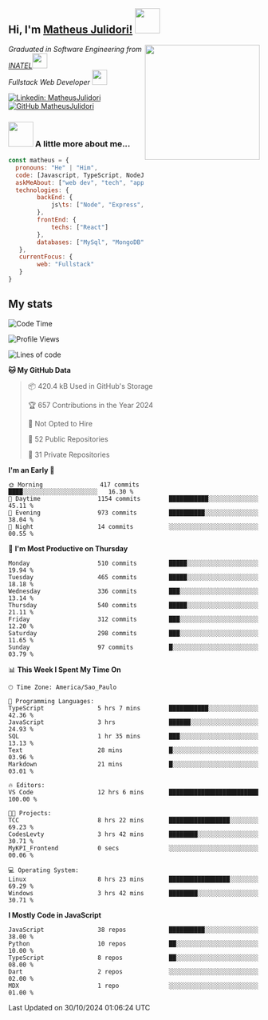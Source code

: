 <h2> Hi, I'm <a href="https://matheusjulidori.github.io" target="_blank">Matheus Julidori!</a> <img src="https://media.giphy.com/media/12oufCB0MyZ1Go/giphy.gif" width="50"></h2>
<img align='right' src="https://media.giphy.com/media/3oKIPnAiaMCws8nOsE/giphy.gif" width="230" height="auto">
<p><em>Graduated in Software Engineering from <a href="http://www.inatel.br" target="_blank">INATEL</a><img src="https://media.giphy.com/media/fYSnHlufseco8Fh93Z/giphy.gif" width="30"></br>
  Fullstack Web Developer <img src="https://media.giphy.com/media/WUlplcMpOCEmTGBtBW/giphy.gif" width="30">
</em></p>

[![Linkedin: MatheusJulidori](https://img.shields.io/badge/-MatheusJulidori-blue?style=flat-square&logo=Linkedin&logoColor=white&link=https://www.linkedin.com/in/MatheusJulidori/)](https://www.linkedin.com/in/MatheusJulidori/)
[![GitHub MatheusJulidori](https://img.shields.io/github/followers/matheusjulidori?label=follow&style=social)](https://github.com/MatheusJulidori)


### <img src="https://media.giphy.com/media/VgCDAzcKvsR6OM0uWg/giphy.gif" width="50"> A little more about me...  

```javascript
const matheus = {
  pronouns: "He" | "Him",
  code: [Javascript, TypeScript, NodeJS, Express, NestJS, React, MySQL, MongoDB, HTML, CSS, Python, Django, PostgreSQL],
  askMeAbout: ["web dev", "tech", "app dev", "games"],
  technologies: {
        backEnd: {
            js\ts: ["Node", "Express", "NestJS"]
        },
        frontEnd: {
            techs: ["React"]
        },
        databases: ["MySql", "MongoDB", "PostgreSQL"],
   },
   currentFocus: {
        web: "Fullstack"
   }
}
```
<h2>My stats</h2>

<!--START_SECTION:waka-->
![Code Time](http://img.shields.io/badge/Code%20Time-697%20hrs%205%20mins-blue)

![Profile Views](http://img.shields.io/badge/Profile%20Views-0-blue)

![Lines of code](https://img.shields.io/badge/From%20Hello%20World%20I%27ve%20Written-7.0%20million%20lines%20of%20code-blue)

**🐱 My GitHub Data** 

> 📦 420.4 kB Used in GitHub's Storage 
 > 
> 🏆 657 Contributions in the Year 2024
 > 
> 🚫 Not Opted to Hire
 > 
> 📜 52 Public Repositories 
 > 
> 🔑 31 Private Repositories 
 > 
**I'm an Early 🐤** 

```text
🌞 Morning                417 commits         ████░░░░░░░░░░░░░░░░░░░░░   16.30 % 
🌆 Daytime                1154 commits        ███████████░░░░░░░░░░░░░░   45.11 % 
🌃 Evening                973 commits         ██████████░░░░░░░░░░░░░░░   38.04 % 
🌙 Night                  14 commits          ░░░░░░░░░░░░░░░░░░░░░░░░░   00.55 % 
```
📅 **I'm Most Productive on Thursday** 

```text
Monday                   510 commits         █████░░░░░░░░░░░░░░░░░░░░   19.94 % 
Tuesday                  465 commits         █████░░░░░░░░░░░░░░░░░░░░   18.18 % 
Wednesday                336 commits         ███░░░░░░░░░░░░░░░░░░░░░░   13.14 % 
Thursday                 540 commits         █████░░░░░░░░░░░░░░░░░░░░   21.11 % 
Friday                   312 commits         ███░░░░░░░░░░░░░░░░░░░░░░   12.20 % 
Saturday                 298 commits         ███░░░░░░░░░░░░░░░░░░░░░░   11.65 % 
Sunday                   97 commits          █░░░░░░░░░░░░░░░░░░░░░░░░   03.79 % 
```


📊 **This Week I Spent My Time On** 

```text
🕑︎ Time Zone: America/Sao_Paulo

💬 Programming Languages: 
TypeScript               5 hrs 7 mins        ███████████░░░░░░░░░░░░░░   42.36 % 
JavaScript               3 hrs               ██████░░░░░░░░░░░░░░░░░░░   24.93 % 
SQL                      1 hr 35 mins        ███░░░░░░░░░░░░░░░░░░░░░░   13.13 % 
Text                     28 mins             █░░░░░░░░░░░░░░░░░░░░░░░░   03.96 % 
Markdown                 21 mins             █░░░░░░░░░░░░░░░░░░░░░░░░   03.01 % 

🔥 Editors: 
VS Code                  12 hrs 6 mins       █████████████████████████   100.00 % 

🐱‍💻 Projects: 
TCC                      8 hrs 22 mins       █████████████████░░░░░░░░   69.23 % 
CodesLevty               3 hrs 42 mins       ████████░░░░░░░░░░░░░░░░░   30.71 % 
MyKPI_Frontend           0 secs              ░░░░░░░░░░░░░░░░░░░░░░░░░   00.06 % 

💻 Operating System: 
Linux                    8 hrs 23 mins       █████████████████░░░░░░░░   69.29 % 
Windows                  3 hrs 42 mins       ████████░░░░░░░░░░░░░░░░░   30.71 % 
```

**I Mostly Code in JavaScript** 

```text
JavaScript               38 repos            ██████████░░░░░░░░░░░░░░░   38.00 % 
Python                   10 repos            ██░░░░░░░░░░░░░░░░░░░░░░░   10.00 % 
TypeScript               8 repos             ██░░░░░░░░░░░░░░░░░░░░░░░   08.00 % 
Dart                     2 repos             ░░░░░░░░░░░░░░░░░░░░░░░░░   02.00 % 
MDX                      1 repo              ░░░░░░░░░░░░░░░░░░░░░░░░░   01.00 % 
```




 Last Updated on 30/10/2024 01:06:24 UTC
<!--END_SECTION:waka-->
